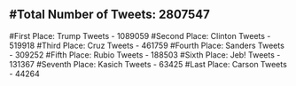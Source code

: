 #Total Number of Tweets: 2807547 
---
#First Place: Trump Tweets - 1089059
#Second Place: Clinton Tweets - 519918
#Third Place: Cruz Tweets - 461759
#Fourth Place: Sanders Tweets - 309252
#Fifth Place: Rubio Tweets - 188503
#Sixth Place: Jeb! Tweets - 131367
#Seventh Place: Kasich Tweets - 63425
#Last Place: Carson Tweets - 44264

